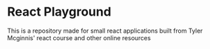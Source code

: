 # React Playground

This is a repository made for small react applications built from Tyler Mcginnis' react course and other online resources
